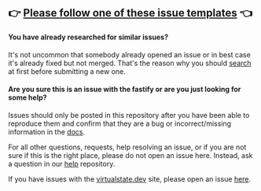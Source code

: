 ## 👉 [Please follow one of these issue templates](https://github.com/virtualstate/x/issues/new/choose) 👈

#### You have already researched for similar issues?
It's not uncommon that somebody already opened an issue or in best case it's already fixed but not merged. That's the reason why you should [search](https://github.com/virtualstate/x/issues) at first before submitting a new one.

#### Are you sure this is an issue with the fastify or are you just looking for some help?

Issues should only be posted in this repository after you have been able to reproduce
them and confirm that they are a bug or incorrect/missing information in the [docs](https://github.com/virtualstate/x/docs).

For all other questions, requests, help resolving an issue, or if you are not sure if this is
the right place, please do not open an issue here. Instead, ask a question in our [help](https://github.com/virtualstate/help) repository.

If you have issues with the [virtualstate.dev](https://virtualstate.dev) site, please open an issue [here](https://github.com/virtualstate/virtualstate.dev/issues).
